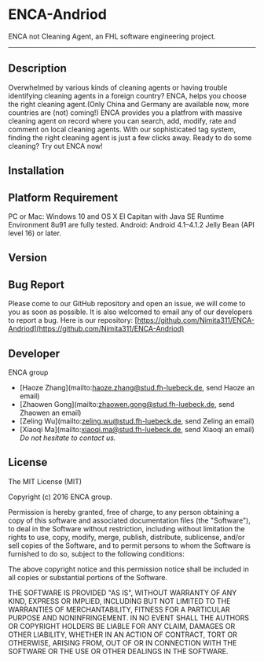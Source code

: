 # ENCA-Andriod
ENCA not Cleaning Agent, an FHL software engineering project.

---

## Description
Overwhelmed by various kinds of cleaning agents or having trouble identifying cleaning agents in a foreign country? ENCA, helps you choose the right cleaning agent.(Only China and Germany are available now, more countries are (not) coming!) ENCA provides you a platfrom with massive cleaning agent on record where you can search, add, modify, rate and comment on local cleaning agents. With our sophisticated tag system, finding the right cleaning agent is just a few clicks away. Ready to do some cleaning? Try out ENCA now!

## Installation

## Platform Requirement
PC or Mac: Windows 10 and OS X El Capitan with Java SE Runtime Environment 8u91 are fully tested.
Android: Android 4.1–4.1.2 Jelly Bean (API level 16) or later.

## Version

## Bug Report
Please come to our GitHub repository and open an issue, we will come to you as soon as possible.
It is also welcomed to email any of our developers to report a bug.
Here is our repository: [https://github.com/Nimita311/ENCA-Andriod](https://github.com/Nimita311/ENCA-Andriod)

## Developer
ENCA group
  - [Haoze Zhang](mailto:haoze.zhang@stud.fh-luebeck.de, send Haoze an email)
  - [Zhaowen Gong](mailto:zhaowen.gong@stud.fh-luebeck.de, send Zhaowen an email)
  - [Zeling Wu](mailto:zeling.wu@stud.fh-luebeck.de, send Zeling an email)
  - [Xiaoqi Ma](mailto:xiaoqi.ma@stud.fh-luebeck.de, send Xiaoqi an email)
_Do not hesitate to contact us._

## License
The MIT License (MIT)

Copyright (c) 2016 ENCA group.

Permission is hereby granted, free of charge, to any person obtaining a copy
of this software and associated documentation files (the "Software"), to deal
in the Software without restriction, including without limitation the rights
to use, copy, modify, merge, publish, distribute, sublicense, and/or sell
copies of the Software, and to permit persons to whom the Software is
furnished to do so, subject to the following conditions:

The above copyright notice and this permission notice shall be included in
all copies or substantial portions of the Software.

THE SOFTWARE IS PROVIDED "AS IS", WITHOUT WARRANTY OF ANY KIND, EXPRESS OR
IMPLIED, INCLUDING BUT NOT LIMITED TO THE WARRANTIES OF MERCHANTABILITY,
FITNESS FOR A PARTICULAR PURPOSE AND NONINFRINGEMENT. IN NO EVENT SHALL THE
AUTHORS OR COPYRIGHT HOLDERS BE LIABLE FOR ANY CLAIM, DAMAGES OR OTHER
LIABILITY, WHETHER IN AN ACTION OF CONTRACT, TORT OR OTHERWISE, ARISING FROM,
OUT OF OR IN CONNECTION WITH THE SOFTWARE OR THE USE OR OTHER DEALINGS IN
THE SOFTWARE.

